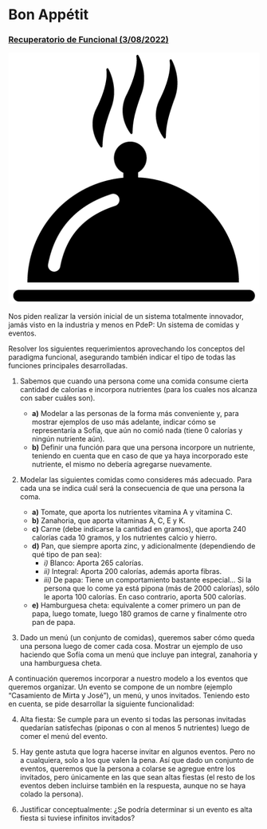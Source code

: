 # Bon Appétit
### [Recuperatorio de Funcional (3/08/2022)](https://docs.google.com/document/u/1/d/1Ud0ZHZnq45DNyip5TKo7P1tiYjDgPRjBhpIEGqinyxs/edit)

![bonAppetit](/bonAppetit/image1.png)

Nos piden realizar la versión inicial de un sistema totalmente innovador, jamás visto en la industria y menos en PdeP: Un sistema de comidas y eventos.

Resolver los siguientes requerimientos aprovechando los conceptos del paradigma funcional, asegurando también indicar el tipo de todas las funciones principales desarrolladas.

1. Sabemos que cuando una persona come una comida consume cierta cantidad de calorías e incorpora nutrientes (para los cuales nos alcanza con saber cuáles son).
    - **a)** Modelar a las personas de la forma más conveniente y, para mostrar ejemplos de uso más adelante, indicar cómo se representaría a Sofía, que aún no comió nada (tiene 0 calorías y ningún nutriente aún).
    - **b)** Definir una función para que una persona incorpore un nutriente, teniendo en cuenta que en caso de que ya haya incorporado este nutriente, el mismo no debería agregarse nuevamente.

2. Modelar las siguientes comidas como consideres más adecuado. Para cada una se indica cuál será la consecuencia de que una persona la coma.
    - **a)** Tomate, que aporta los nutrientes vitamina A y vitamina C.
    - **b)** Zanahoria, que aporta vitaminas A, C, E y K.
    - **c)** Carne (debe indicarse la cantidad en gramos), que aporta 240 calorías cada 10 gramos, y los nutrientes calcio y hierro.
    - **d)** Pan, que siempre aporta zinc, y adicionalmente (dependiendo de qué tipo de pan sea):
        - *i)* Blanco: Aporta 265 calorías.
        - *ii)* Integral: Aporta 200 calorías, además aporta fibras.
        - *iii)* De papa: Tiene un comportamiento bastante especial… Si la persona que lo come ya está pipona (más de 2000 calorías), sólo le aporta 100 calorías. En caso contrario, aporta 500 calorías.
    - **e)** Hamburguesa cheta: equivalente a comer primero un pan de papa, luego tomate, luego 180 gramos de carne y finalmente otro pan de papa.

3. Dado un menú (un conjunto de comidas), queremos saber cómo queda una persona luego de comer cada cosa. Mostrar un ejemplo de uso haciendo que Sofía coma un menú que incluye pan integral, zanahoria y una hamburguesa cheta.

A continuación queremos incorporar a nuestro modelo a los eventos que queremos organizar. Un evento se compone de un nombre (ejemplo “Casamiento de Mirta y José”), un menú, y unos invitados. Teniendo esto en cuenta, se pide desarrollar la siguiente funcionalidad:

4. Alta fiesta: Se cumple para un evento si todas las personas invitadas quedarían satisfechas (piponas o con al menos 5 nutrientes) luego de comer el menú del evento.
   
5. Hay gente astuta que logra hacerse invitar en algunos eventos. Pero no a cualquiera, solo a los que valen la pena. Así que dado un conjunto de eventos, queremos que la persona a colarse se agregue entre los invitados, pero únicamente en las que sean altas fiestas (el resto de los eventos deben incluirse también en la respuesta, aunque no se haya colado la persona).
   
6. Justificar conceptualmente: ¿Se podría determinar si un evento es alta fiesta si tuviese infinitos invitados?
